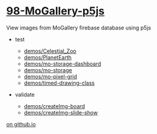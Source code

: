 # [98-MoGallery-p5js](https://github.com/molab-itp/98-MoGallery-p5js)

View images from MoGallery firebase database using p5js

- test

  - [demos/Celestial_Zoo](demos/Celestial_Zoo?v=036)
  - [demos/PlanetEarth](demos/PlanetEarth?v=036)
  - [demos/mo-storage-dashboard](demos/mo-storage-dashboard?v=036)
  - [demos/mo-storage](demos/mo-storage)
  - [demos/mo-pixel-grid](demos/mo-pixel-grid)
  - [demos/timed-drawing-class](demos/timed-drawing-class)

- validate

  - [demos/createImg-board](demos/createImg-board/)
  - [demos/createImg-slide-show](demos/createImg-slide-show)

[on github.io](https://molab-itp.github.io/98-MoGallery-p5js/?v=036)

<!--
- hold
- [demos/draw-share](demos/draw-share)
- [demos/draw-video](demos/draw-video)
-
-->

<!--
Using github pages to view this repo

- [github.io/98-MoGallery-p5js](https://molab-itp.github.io/98-MoGallery-p5js/)

## Issues

- [] demos/createImg-board does to read store on first launch, sometimes

<!--
v21 -- updated mo-pixel-grid/dbStoreRootPath
-->
